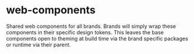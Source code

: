 # web-components

Shared web components for all brands. Brands will simply wrap these components in their specific design tokens. This leaves the base components open to theming at build time via the brand specific packages or runtime via their parent.